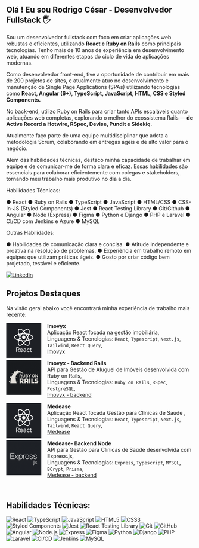 ## Olá ! Eu sou Rodrigo César - Desenvolvedor Fullstack 🖐️

Sou um desenvolvedor fullstack com foco em criar aplicações web robustas e eficientes, utilizando **React e Ruby on Rails** como principais tecnologias.
Tenho mais de 10 anos de experiência em desenvolvimento web, atuando em diferentes etapas do ciclo de vida de aplicações modernas.

Como desenvolvedor front-end, tive a oportunidade de contribuir em mais de 200 projetos de sites, e atualmente atuo no desenvolvimento e manutenção de Single Page Applications (SPAs) utilizando tecnologias como **React, Angular (6+), TypeScript, JavaScript, HTML, CSS e Styled Components.**

No back-end, utilizo Ruby on Rails para criar tanto APIs escaláveis quanto aplicações web completas, explorando o melhor do ecossistema Rails — **de Active Record a Hotwire, RSpec, Devise, Pundit e Sidekiq**.

Atualmente faço parte de uma equipe multidisciplinar que adota a metodologia Scrum, colaborando em entregas ágeis e de alto valor para o negócio.

Além das habilidades técnicas, destaco minha capacidade de trabalhar em equipe e de comunicar-me de forma clara e eficaz. Essas habilidades são essenciais para colaborar eficientemente com colegas e stakeholders, tornando meu trabalho mais produtivo no dia a dia.

Habilidades Técnicas:

● React
● Ruby on Rails
● TypeScript
● JavaScript
● HTML/CSS
● CSS-In-JS (Styled Components)
● Jest
● React Testing Library
● Git/Github
● Angular
● Node (Express)
● Figma
● Python e Django
● PHP e Laravel
● CI/CD com Jenkins e Azure
● MySQL

Outras Habilidades:

● Habilidades de comunicação clara e concisa.
● Atitude independente e proativa na resolução de problemas.
● Experiência em trabalho remoto em equipes que utilizam práticas ágeis.
● Gosto por criar código bem projetado, testável e eficiente.

[![Linkedin](https://img.shields.io/badge/LinkedIn-0077B5?style=for-the-badge&logo=linkedin&logoColor=white)](https://www.linkedin.com/in/rodrigo-cesar-nunes/)

## Projetos Destaques

Na visão geral abaixo você encontrará minha experiência de trabalho mais recente:

<a href="https://github.com/rodrigocnn/imovyx">
  <img src="public/react.png" alt="Ruby on Rails" width="94" height="94" align="left" style="margin-right: 16px;" />
</a>

**Imovyx** \
Aplicação React focada na gestão imobiliária,\
Linguagens & Tecnologias: `React`, `Typescript`, `Next.js`, `Tailwind`, `React Query`,\
[Imovyx](https://github.com/rodrigocnn/imovyx)
<br/>

<a href="https://github.com/rodrigocnn/gestor-imob">
  <img src="public/rails.png" alt="Ruby on Rails" width="94" height="94" align="left" style="margin-right: 16px;" />
</a>

**Imovyx - Backend Rails** \
API para Gestão de Aluguel de Imóveis desenvolvida com Ruby on Rails,\
Linguagens & Tecnologias: `Ruby on Rails`, `RSpec`, `PostgreSQL`,\
[Imovyx - backend](https://github.com/rodrigocnn/gestor-imob)

<a href="https://github.com/rodrigocnn/medease">
  <img src="public/react.png" alt="Medease" width="94" height="94" align="left" style="margin-right: 16px;" />
</a>

**Medease** \
Aplicação React focada Gestão para Clínicas de Saúde ,\
Linguagens & Tecnologias: `React`, `Typescript`, `Next.js`, `Tailwind`, `React Query`,\
[Medease](https://github.com/rodrigocnn/medease)
<br/>

<a href="https://github.com/rodrigocnn/medease">
  <img src="public/express.png" alt="Medease" width="94" height="94" align="left" style="margin-right: 16px;" />
</a>

**Medease- Backend Node** \
API para Gestão para Clínicas de Saúde desenvolvida com Express.js,\
Linguagens & Tecnologias: `Express`, `Typescript`, `MYSQL`, `BCrypt`, `Prisma`,\
[Medease - backend](https://github.com/rodrigocnn/medease-node)

<br/>

## Habilidades Técnicas:

![React](https://img.shields.io/badge/-React-61DAFB?style=flat&logo=react&logoColor=white)
![TypeScript](https://img.shields.io/badge/-TypeScript-3178C6?style=flat&logo=typescript&logoColor=white)
![JavaScript](https://img.shields.io/badge/-JavaScript-F7DF1E?style=flat&logo=javascript&logoColor=black)
![HTML5](https://img.shields.io/badge/-HTML5-E34F26?style=flat&logo=html5&logoColor=white)
![CSS3](https://img.shields.io/badge/-CSS3-1572B6?style=flat&logo=css3&logoColor=white)
![Styled Components](https://img.shields.io/badge/-Styled_Components-DB7093?style=flat&logo=styled-components&logoColor=white)
![Jest](https://img.shields.io/badge/-Jest-C21325?style=flat&logo=jest&logoColor=white)
![React Testing Library](https://img.shields.io/badge/-Testing_Library-E33332?style=flat&logo=testing-library&logoColor=white)
![Git](https://img.shields.io/badge/-Git-F05032?style=flat&logo=git&logoColor=white)
![GitHub](https://img.shields.io/badge/-GitHub-181717?style=flat&logo=github&logoColor=white)
![Angular](https://img.shields.io/badge/-Angular-DD0031?style=flat&logo=angular&logoColor=white)
![Node.js](https://img.shields.io/badge/-Node.js-339933?style=flat&logo=node.js&logoColor=white)
![Express](https://img.shields.io/badge/-Express-000000?style=flat&logo=express&logoColor=white)
![Figma](https://img.shields.io/badge/-Figma-F24E1E?style=flat&logo=figma&logoColor=white)
![Python](https://img.shields.io/badge/-Python-3776AB?style=flat&logo=python&logoColor=white)
![Django](https://img.shields.io/badge/-Django-092E20?style=flat&logo=django&logoColor=white)
![PHP](https://img.shields.io/badge/-PHP-777BB4?style=flat&logo=php&logoColor=white)
![Laravel](https://img.shields.io/badge/-Laravel-FF2D20?style=flat&logo=laravel&logoColor=white)
![CI/CD](https://img.shields.io/badge/-CI/CD-4285F4?style=flat&logo=azuredevops&logoColor=white)
![Jenkins](https://img.shields.io/badge/-Jenkins-D24939?style=flat&logo=jenkins&logoColor=white)
![MySQL](https://img.shields.io/badge/-MySQL-4479A1?style=flat&logo=mysql&logoColor=white)

</div><br/>
